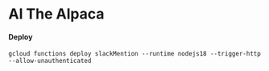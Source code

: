 # Al The Alpaca

#### Deploy
```
gcloud functions deploy slackMention --runtime nodejs18 --trigger-http --allow-unauthenticated
```
